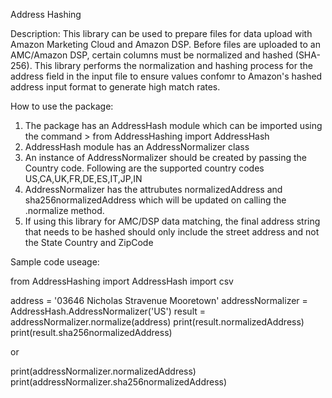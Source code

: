 
Address Hashing

Description:
This library can be used to prepare files for data upload with Amazon Marketing Cloud and Amazon DSP. Before files are uploaded to an AMC/Amazon DSP, certain columns must be normalized and hashed (SHA-256). This library performs the normalization and hashing process for the address field in the input file to ensure values confomr to Amazon's hashed address input format to generate high match rates.

How to use the package:
1. The package has an AddressHash module which can be imported using the command > from AddressHashing import AddressHash
2. AddressHash module has an AddressNormalizer class 
3. An instance of AddressNormalizer should be created by passing the Country code. Following are the supported country codes 
   US,CA,UK,FR,DE,ES,IT,JP,IN
4. AddressNormalizer has the attrubutes normalizedAddress and sha256normalizedAddress which will be updated on calling the 
   .normalize method. 
5. If using this library for AMC/DSP data matching, the final address string that needs to be hashed should only include the street address and not the State Country and ZipCode

Sample code useage:

from AddressHashing import AddressHash
import csv

address = '03646 Nicholas Stravenue Mooretown'
addressNormalizer = AddressHash.AddressNormalizer('US')
result = addressNormalizer.normalize(address)
print(result.normalizedAddress)
print(result.sha256normalizedAddress)

or

print(addressNormalizer.normalizedAddress)
print(addressNormalizer.sha256normalizedAddress)


